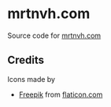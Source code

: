 # mrtnvh.com

Source code for [mrtnvh.com](https://mrtnvh.com)

## Credits

Icons made by

- [Freepik](https://www.flaticon.com/authors/freepik) from [flaticon.com](https://www.flaticon.com/)
